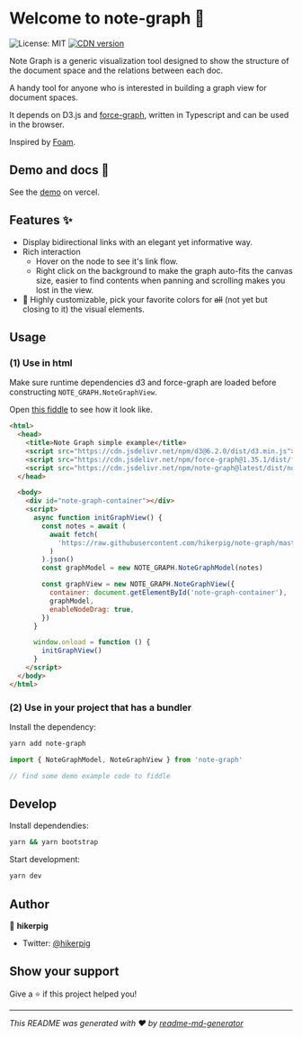 # Welcome to note-graph 👋

![License: MIT](https://img.shields.io/badge/License-MIT-yellow.svg)
[![CDN version](https://badgen.net/jsdelivr/v/npm/note-graph)](https://www.jsdelivr.com/package/npm/note-graph)

Note Graph is a generic visualization tool designed to show the structure of the document space and the relations between each doc.

A handy tool for anyone who is interested in building a graph view for document spaces.

It depends on D3.js and [force-graph](https://github.com/vasturiano/force-graph), written in Typescript and can be used in the browser.

Inspired by [Foam](https://github.com/foambubble/foam).

## Demo and docs 🚀

See the [demo](http://note-graph.vercel.app/) on vercel.

## Features ✨

- Display bidirectional links with an elegant yet informative way.
- Rich interaction
  - Hover on the node to see it's link flow.
  - Right click on the background to make the graph auto-fits the canvas size, easier to find contents when panning and scrolling makes you lost in the view.
- 🎨 Highly customizable, pick your favorite colors for <del>all</del> (not yet but closing to it) the visual elements.

## Usage

### (1) Use in html

Make sure runtime dependencies d3 and force-graph are loaded before constructing `NOTE_GRAPH.NoteGraphView`.

Open [this fiddle](https://jsfiddle.net/hikerpig/3ed215um) to see how it look like.

```html
<html>
  <head>
    <title>Note Graph simple example</title>
    <script src="https://cdn.jsdelivr.net/npm/d3@6.2.0/dist/d3.min.js"></script>
    <script src="https://cdn.jsdelivr.net/npm/force-graph@1.35.1/dist/force-graph.js"></script>
    <script src="https://cdn.jsdelivr.net/npm/note-graph@latest/dist/note-graph.umd.js"></script>
  </head>

  <body>
    <div id="note-graph-container"></div>
    <script>
      async function initGraphView() {
        const notes = await (
          await fetch(
            'https://raw.githubusercontent.com/hikerpig/note-graph/master/demo/src/data/concept-data.json'
          )
        ).json()
        const graphModel = new NOTE_GRAPH.NoteGraphModel(notes)

        const graphView = new NOTE_GRAPH.NoteGraphView({
          container: document.getElementById('note-graph-container'),
          graphModel,
          enableNodeDrag: true,
        })
      }

      window.onload = function () {
        initGraphView()
      }
    </script>
  </body>
</html>
```

### (2) Use in your project that has a bundler

Install the dependency:

```sh
yarn add note-graph
```

```ts
import { NoteGraphModel, NoteGraphView } from 'note-graph'

// find some demo example code to fiddle
```

## Develop

Install dependendies:

```sh
yarn && yarn bootstrap
```

Start development:

```sh
yarn dev
```

## Author

👤 **hikerpig**

- Twitter: [@hikerpig](https://twitter.com/hikerpig)

## Show your support

Give a ⭐️ if this project helped you!

---

_This README was generated with ❤️ by [readme-md-generator](https://github.com/kefranabg/readme-md-generator)_

